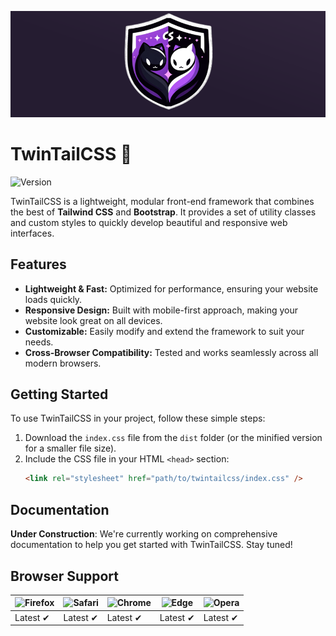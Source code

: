 [![TwinTailCSS Banner](./.github/assets/banner.png)]()

# TwinTailCSS 🐾

![Version](https://img.shields.io/badge/version-1.0.0-purple)

TwinTailCSS is a lightweight, modular front-end framework that combines the best of **Tailwind CSS** and **Bootstrap**. It provides a set of utility classes and custom styles to quickly develop beautiful and responsive web interfaces.

## Features

- **Lightweight & Fast:** Optimized for performance, ensuring your website loads quickly.
- **Responsive Design:** Built with mobile-first approach, making your website look great on all devices.
- **Customizable:** Easily modify and extend the framework to suit your needs.
- **Cross-Browser Compatibility:** Tested and works seamlessly across all modern browsers.

## Getting Started

To use TwinTailCSS in your project, follow these simple steps:

1. Download the `index.css` file from the `dist` folder (or the minified version for a smaller file size).
2. Include the CSS file in your HTML `<head>` section:
   ```html
   <link rel="stylesheet" href="path/to/twintailcss/index.css" />
   ```

## Documentation

**Under Construction**: We're currently working on comprehensive documentation to help you get started with TwinTailCSS. Stay tuned!

## Browser Support

| ![Firefox](https://raw.github.com/alrra/browser-logos/main/src/firefox/firefox_48x48.png) | ![Safari](https://raw.github.com/alrra/browser-logos/main/src/safari/safari_48x48.png) | ![Chrome](https://raw.github.com/alrra/browser-logos/main/src/chrome/chrome_48x48.png) | ![Edge](https://raw.github.com/alrra/browser-logos/main/src/edge/edge_48x48.png) | ![Opera](https://raw.github.com/alrra/browser-logos/main/src/opera/opera_48x48.png) |
| ----------------------------------------------------------------------------------------- | -------------------------------------------------------------------------------------- | -------------------------------------------------------------------------------------- | -------------------------------------------------------------------------------- | ----------------------------------------------------------------------------------- |
| Latest ✔                                                                                  | Latest ✔                                                                               | Latest ✔                                                                               | Latest ✔                                                                         | Latest ✔                                                                            |
